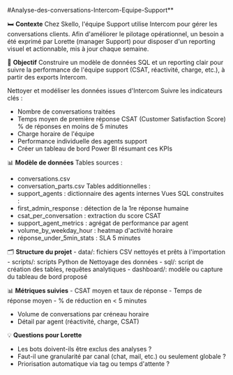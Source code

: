 #Analyse-des-conversations-Intercom-Equipe-Support**

🛏️ **Contexte** 
Chez Skello, l'équipe Support utilise Intercom pour gérer les conversations clients. Afin d'améliorer le pilotage opérationnel, un besoin a été exprimé par Lorette (manager Support) pour disposer d'un reporting visuel et actionnable, mis à jour chaque semaine.


📌 **Objectif**
Construire un modèle de données SQL et un reporting clair pour suivre la performance de l'équipe support (CSAT, réactivité, charge, etc.), à partir des exports Intercom. 

Nettoyer et modéliser les données issues d'Intercom Suivre les indicateurs clés :
- Nombre de conversations traitées 
- Temps moyen de première réponse CSAT (Customer Satisfaction Score) % de réponses en moins de 5 minutes
- Charge horaire de l'équipe 
- Performance individuelle des agents support 
- Créer un tableau de bord Power BI résumant ces KPIs

📊 **Modèle de données** 
Tables sources : 
- conversations.csv
- conversation_parts.csv
Tables additionnelles :
- support_agents : dictionnaire des agents internes 
Vues SQL construites : 
- first_admin_response : détection de la 1re réponse humaine
- csat_per_conversation : extraction du score CSAT 
- support_agent_metrics : agrégat de performance par agent 
- volume_by_weekday_hour : heatmap d'activité horaire 
- réponse_under_5min_stats : SLA 5 minutes

🗂 **Structure du projet**
	- data/: fichiers CSV nettoyés et prêts à l'importation
	- scripts/: scripts Python de Nettoyage des données
	- sql/: script de création des tables, requêtes analytiques
	- dashboard/: modèle ou capture du tableau de bord proposé

📊 **Métriques suivies**
	- CSAT moyen et taux de réponse
	- Temps de réponse moyen
	- % de réduction en < 5 minutes
- Volume de conversations par créneau horaire
- Détail par agent (réactivité, charge, CSAT)

💡 **Questions pour Lorette**
- Les bots doivent-ils être exclus des analyses ?
- Faut-il une granularité par canal (chat, mail, etc.) ou seulement globale ?
- 	Priorisation automatique via tag ou temps d'attente ?

